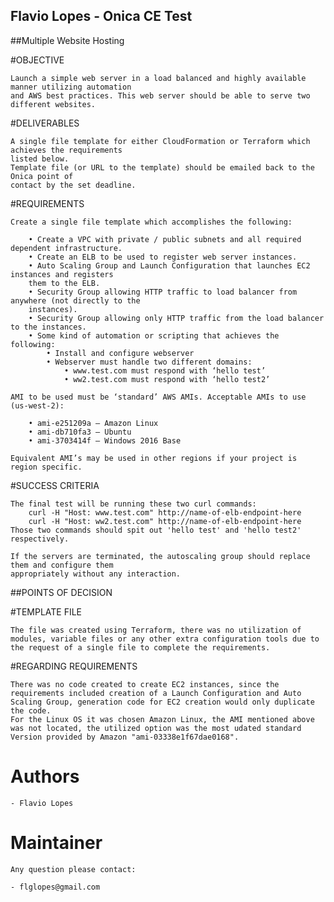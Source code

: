 ## Flavio Lopes - Onica CE Test 

##Multiple Website Hosting

#OBJECTIVE

    Launch a simple web server in a load balanced and highly available manner utilizing automation
    and AWS best practices. This web server should be able to serve two different websites.

#DELIVERABLES

    A single file template for either CloudFormation or Terraform which achieves the requirements
    listed below. 
    Template file (or URL to the template) should be emailed back to the Onica point of
    contact by the set deadline.

#REQUIREMENTS

    Create a single file template which accomplishes the following:

        • Create a VPC with private / public subnets and all required dependent infrastructure.
        • Create an ELB to be used to register web server instances.
        • Auto Scaling Group and Launch Configuration that launches EC2 instances and registers
        them to the ELB.
        • Security Group allowing HTTP traffic to load balancer from anywhere (not directly to the
        instances).
        • Security Group allowing only HTTP traffic from the load balancer to the instances.
        • Some kind of automation or scripting that achieves the following:
            • Install and configure webserver
            • Webserver must handle two different domains:
                • www.test.com must respond with ‘hello test’
                • ww2.test.com must respond with ‘hello test2’

    AMI to be used must be ‘standard’ AWS AMIs. Acceptable AMIs to use (us-west-2):

        • ami-e251209a – Amazon Linux
        • ami-db710fa3 – Ubuntu
        • ami-3703414f – Windows 2016 Base

    Equivalent AMI’s may be used in other regions if your project is region specific.

#SUCCESS CRITERIA

    The final test will be running these two curl commands:
        curl -H "Host: www.test.com" http://name-of-elb-endpoint-here
        curl -H "Host: ww2.test.com" http://name-of-elb-endpoint-here
    Those two commands should spit out 'hello test' and 'hello test2' respectively.

    If the servers are terminated, the autoscaling group should replace them and configure them
    appropriately without any interaction.

##POINTS OF DECISION

#TEMPLATE FILE

    The file was created using Terraform, there was no utilization of modules, variable files or any other extra configuration tools due to the request of a single file to complete the requirements.

#REGARDING REQUIREMENTS

    There was no code created to create EC2 instances, since the requirements included creation of a Launch Configuration and Auto Scaling Group, generation code for EC2 creation would only duplicate the code.
    For the Linux OS it was chosen Amazon Linux, the AMI mentioned above was not located, the utilized option was the most udated standard Version provided by Amazon "ami-03338e1f67dae0168".

# Authors

    - Flavio Lopes

# Maintainer

    Any question please contact:

    - flglopes@gmail.com

